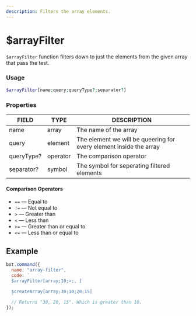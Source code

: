 ```yaml
---
description: Filters the array elements.
---
```


# $arrayFilter

`$arrayFilter` function filters down to just the elements from the given array that pass the test.

### Usage 

```php
$arrayFilter[name;query;queryType?;separator?]
```

### Properties

| FIELD | TYPE | DESCRIPTION |
| ----- | ----- | ----- | 
| name | array | The name of the array | 
| query | element | The element we will be queering for every element inside the array |
| queryType? | operator | The comparison operator |
| separator? | symbol | The symbol for seperating filtered elements |

#### Comparison Operators

* `==` — Equal to 
* `!=` — Not equal to
* `>` — Greater than
* `<` — Less than
* `>=` — Greater than or equal to
* `<=` — Less than or equal to

## Example

```javascript
bot.command({
  name: "array-filter", 
  code: `
  $arrayFilter[array;10;>;, ]

  $createArray[array;30;10;20;15]
  `
  // Returns "30, 20, 15". Which is greater than 10.
});
```

